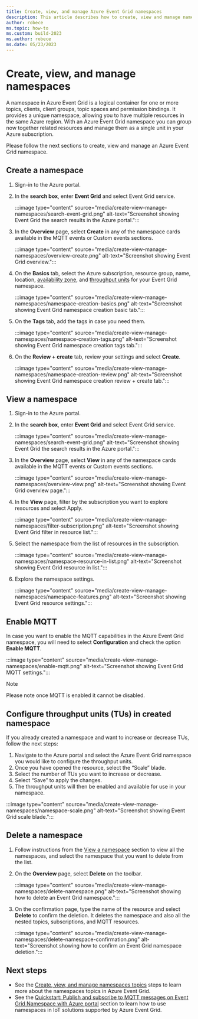```yaml
---
title: Create, view, and manage Azure Event Grid namespaces
description: This article describes how to create, view and manage namespaces
author: robece
ms.topic: how-to
ms.custom: build-2023
ms.author: robece
ms.date: 05/23/2023
---
```


# Create, view, and manage namespaces

A namespace in Azure Event Grid is a logical container for one or more topics, clients, client groups, topic spaces and permission bindings. It provides a unique namespace, allowing you to have multiple resources in the same Azure region. With an Azure Event Grid namespace you can group now together related resources and manage them as a single unit in your Azure subscription.

Please follow the next sections to create, view and manage an Azure Event Grid namespace.

## Create a namespace

1. Sign-in to the Azure portal.

2. In the **search box**, enter **Event Grid** and select Event Grid service.
  
    :::image type="content" source="media/create-view-manage-namespaces/search-event-grid.png" alt-text="Screenshot showing Event Grid the search results in the Azure portal.":::

3. In the **Overview** page, select **Create** in any of the namespace cards available in the MQTT events or Custom events sections.

    :::image type="content" source="media/create-view-manage-namespaces/overview-create.png" alt-text="Screenshot showing Event Grid overview.":::

4. On the **Basics** tab, select the Azure subscription, resource group, name, location, [availability zone](concepts.md#availability-zones), and [throughput units](concepts-pull-delivery.md#throughput-units) for your Event Grid namespace.

    :::image type="content" source="media/create-view-manage-namespaces/namespace-creation-basics.png" alt-text="Screenshot showing Event Grid namespace creation basic tab.":::

5. On the **Tags** tab, add the tags in case you need them.

    :::image type="content" source="media/create-view-manage-namespaces/namespace-creation-tags.png" alt-text="Screenshot showing Event Grid namespace creation tags tab.":::

6. On the **Review + create** tab, review your settings and select **Create**.

    :::image type="content" source="media/create-view-manage-namespaces/namespace-creation-review.png" alt-text="Screenshot showing Event Grid namespace creation review + create tab.":::

## View a namespace

1. Sign-in to the Azure portal.

2. In the **search box**, enter **Event Grid** and select Event Grid service.

    :::image type="content" source="media/create-view-manage-namespaces/search-event-grid.png" alt-text="Screenshot showing Event Grid the search results in the Azure portal.":::

3. In the **Overview** page, select **View** in any of the namespace cards available in the MQTT events or Custom events sections.

    :::image type="content" source="media/create-view-manage-namespaces/overview-view.png" alt-text="Screenshot showing Event Grid overview page.":::

4. In the **View** page, filter by the subscription you want to explore resources and select Apply.

    :::image type="content" source="media/create-view-manage-namespaces/filter-subscription.png" alt-text="Screenshot showing Event Grid filter in resource list.":::

5. Select the namespace from the list of resources in the subscription.

    :::image type="content" source="media/create-view-manage-namespaces/namespace-resource-in-list.png" alt-text="Screenshot showing Event Grid resource in list.":::

6. Explore the namespace settings.

    :::image type="content" source="media/create-view-manage-namespaces/namespace-features.png" alt-text="Screenshot showing Event Grid resource settings.":::

## Enable MQTT

In case you want to enable the MQTT capabilities in the Azure Event Grid namespace, you will need to select **Configuration** and check the option **Enable MQTT**.

  :::image type="content" source="media/create-view-manage-namespaces/enable-mqtt.png" alt-text="Screenshot showing Event Grid MQTT settings.":::

> [!NOTE]
> Please note once MQTT is enabled it cannot be disabled.

## Configure throughput units (TUs) in created namespace

If you already created a namespace and want to increase or decrease TUs, follow the next steps:

1. Navigate to the Azure portal and select the Azure Event Grid namespace you would like to configure the throughput units.
2. Once you have opened the resource, select the “Scale” blade.
3. Select the number of TUs you want to increase or decrease.
4. Select “Save” to apply the changes.
5. The throughput units will then be enabled and available for use in your namespace.

:::image type="content" source="media/create-view-manage-namespaces/namespace-scale.png" alt-text="Screenshot showing Event Grid scale blade.":::

## Delete a namespace

1. Follow instructions from the [View a namespace](#view-a-namespace) section to view all the namespaces, and select the namespace that you want to delete from the list.

2. On the **Overview** page, select **Delete** on the toolbar.

    :::image type="content" source="media/create-view-manage-namespaces/delete-namespace.png" alt-text="Screenshot showing how to delete an Event Grid namespace.":::

3. On the confirmation page, type the name of the resource and select **Delete** to confirm the deletion. It deletes the namespace and also all the nested topics, subscriptions, and MQTT resources.

    :::image type="content" source="media/create-view-manage-namespaces/delete-namespace-confirmation.png" alt-text="Screenshot showing how to confirm an Event Grid namespace deletion.":::

## Next steps

- See the [Create, view, and manage namespaces topics](create-view-manage-namespace-topics.md) steps to learn more about the namespaces topics in Azure Event Grid.
- See the [Quickstart: Publish and subscribe to MQTT messages on Event Grid Namespace with Azure portal](mqtt-publish-and-subscribe-portal.md) section to learn how to use namespaces in IoT solutions supported by Azure Event Grid.
